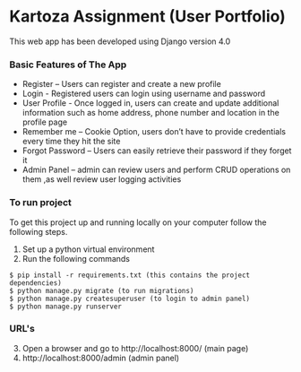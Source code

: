 # Kartoza Assignment (User Portfolio)
This web app has been developed using Django version 4.0 

### Basic Features of The App
    
* Register – Users can register and create a new profile
* Login - Registered users can login using username and password
* User Profile - Once logged in, users can create and update additional information such as home address, phone number and location in the profile page
* Remember me – Cookie Option, users don’t have to provide credentials every time they hit the site
* Forgot Password – Users can easily retrieve their password if they forget it 
* Admin Panel – admin can review users and perform CRUD operations on them ,as well review user logging activities


### To run project
To get this project up and running locally on your computer follow the following steps.
1. Set up a python virtual environment
2. Run the following commands
```
$ pip install -r requirements.txt (this contains the project dependencies)
$ python manage.py migrate (to run migrations)
$ python manage.py createsuperuser (to login to admin panel)
$ python manage.py runserver
```
  
  ### URL's 
3. Open a browser and go to http://localhost:8000/ (main page)
4. http://localhost:8000/admin (admin panel)



